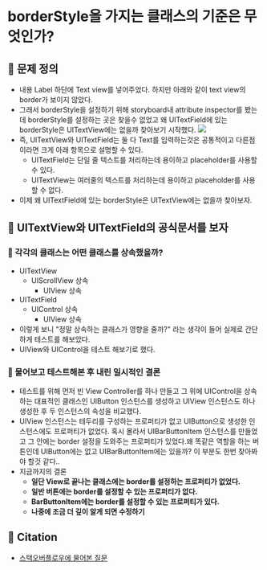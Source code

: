 # borderStyle을 가지는 클래스의 기준은 무엇인가?

## 🍎 문제 정의
- 내용 Label 하단에 Text view를 넣어주었다. 하지만 아래와 같이 text view의 border가 보이지 않았다.
- 그래서 borderStyle을 설정하기 위해 storyboard내 attribute inspector를 봤는데 borderStyle를 설정하는 곳은 찾을수 없었고 왜 UITextField에 있는 borderStyle은 UITextView에는 없을까 찾아보기 시작했다.
![](https://i.imgur.com/CbnXnlX.png)
- 즉, UITextView와 UITextField는 둘 다 Text를 입력하는것은 공통적이고 다른점이라면 크게 아래 항목으로 설명할 수 있다.
    - UITextField는 단일 줄 텍스트를 처리하는데 용이하고 placeholder를 사용할 수 있다.
    - UITextView는 여러줄의 텍스트를 처리하는데 용이하고 placeholder를 사용할 수 없다.
- 이제 왜 UITextField에 있는 borderStyle은 UITextView에는 없을까 찾아보자.

## 🍎 UITextView와 UITextField의 공식문서를 보자

### 📖 각각의 클래스는 어떤 클래스를 상속했을까?
- UITextView
    - UIScrollView 상속
        - UIView 상속
- UITextField
    - UIControl 상속
        - UIView 상속
- 이렇게 보니 "정말 상속하는 클래스가 영향을 줄까?" 라는 생각이 들어 실제로 간단하게 테스트를 해보았다.
- UIView와 UIControl을 테스트 해보기로 했다.

### 📖 물어보고 테스트해본 후 내린 일시적인 결론
- 테스트를 위해 먼저 빈 View Controller를 하나 만들고 그 위에 UIControl을 상속하는 대표적인 클래스인 UIButton 인스턴스를 생성하고 UIView 인스턴스도 하나 생성한 후 두 인스턴스의 속성을 비교했다.
- UIView 인스턴스는 테두리를 구성하는 프로퍼티가 없고 UIButton으로 생성한 인스턴스에도 프로퍼티가 없었다. 혹시 몰라서 UIBarButtonItem 인스턴스를 만들었고 그 안에는 border 설정을 도와주는 프로퍼티가 있었다.왜 똑같은 역할을 하는 버튼인데 UIButton에는 없고 UIBarButtonItem에는 있을까? 이 부분도 한번 찾아봐야 할것 같다..
- 지금까지의 결론
    - **일단 View로 끝나는 클래스에는 border를 설정하는 프로퍼티가 없었다.**
    - **일반 버튼에는 border를 설정할 수 있는 프로퍼티가 없다.**
    - **BarButtonItem에는 border를 설정할 수 있는 프로퍼티가 있다.**
    - **나중에 조금 더 깊이 알게 되면 수정하기**

## 🍎 Citation
- [스택오버플로우에 물어본 질문](https://stackoverflow.com/questions/74603403/i-have-question-about-differences-between-uitextview-and-uitextfield)
